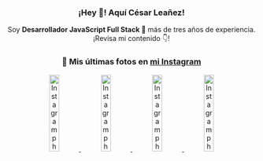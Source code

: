 <div align="center">

<h3>¡Hey 👋! Aquí César Leañez!</h3>

<p>Soy <strong>Desarrollador JavaScript Full Stack 🚀</strong> más de tres años de experiencia.<br />¡Revisa mi contenido 👇!</p>

### 📸 Mis últimas fotos en [mi Instagram](https://instagram.com/cesarsoftware.dev)


<a href='https://instagram.com/p/DKcTQWgxLum' target='_blank'>
  <img width='20%' src='https://instagram.frba4-3.fna.fbcdn.net/v/t51.2885-15/503849034_17919602952097059_4092165478866362923_n.jpg?stp=dst-jpg_e35_tt6&efg=eyJ2ZW5jb2RlX3RhZyI6IkZFRUQuaW1hZ2VfdXJsZ2VuLjE0NDB4MTQ0NS5zZHIuZjc1NzYxLmRlZmF1bHRfaW1hZ2UifQ&_nc_ht=instagram.frba4-3.fna.fbcdn.net&_nc_cat=103&_nc_oc=Q6cZ2QFTioAeJu_bqLT74ytw0Y9P3pnt-pIAEKFmO7jxg4PChp3krnuMwcPM4Q5JpVmtpZM&_nc_ohc=sOApZgRcsJ4Q7kNvwEAmjZr&_nc_gid=zkXBRyn4Exss8JzB0aB0sg&edm=ACWDqb8BAAAA&ccb=7-5&ig_cache_key=MzY0Njg3NDQ4NDgzMDY4MjAyMg%3D%3D.3-ccb7-5&oh=00_AfNzdiKXJikS1BqSJ19ljp7uEqUuZc9TEHgdpGLytZKEmw&oe=6846BCE5&_nc_sid=ee9879' alt='Instagram photo' />
</a>
<a href='https://instagram.com/p/DKcTCZnuO-S' target='_blank'>
  <img width='20%' src='https://instagram.frba4-3.fna.fbcdn.net/v/t51.2885-15/503168549_17919602796097059_3346483577265803486_n.jpg?stp=dst-jpg_e15_tt6&efg=eyJ2ZW5jb2RlX3RhZyI6IkNMSVBTLmltYWdlX3VybGdlbi4xOTE2eDEwNzguc2RyLmY3NTc2MS5kZWZhdWx0X2NvdmVyX2ZyYW1lIn0&_nc_ht=instagram.frba4-3.fna.fbcdn.net&_nc_cat=103&_nc_oc=Q6cZ2QFTioAeJu_bqLT74ytw0Y9P3pnt-pIAEKFmO7jxg4PChp3krnuMwcPM4Q5JpVmtpZM&_nc_ohc=XTTCrH39BHEQ7kNvwHPN2D-&_nc_gid=zkXBRyn4Exss8JzB0aB0sg&edm=ACWDqb8BAAAA&ccb=7-5&ig_cache_key=MzY0Njg3MzUyNjA5NTkwMDU2Mg%3D%3D.3-ccb7-5&oh=00_AfMsB2l6rjidi6_MElBOqviSda-NFM4DwORhnHzSFFXBKQ&oe=6846AA5C&_nc_sid=ee9879' alt='Instagram photo' />
</a>
<a href='https://instagram.com/p/DIt9Oknp-PZ' target='_blank'>
  <img width='20%' src='https://instagram.frba4-3.fna.fbcdn.net/v/t51.2885-15/491444712_17914409433097059_55076089485466172_n.jpg?stp=dst-jpg_e35_tt6&efg=eyJ2ZW5jb2RlX3RhZyI6IkZFRUQuaW1hZ2VfdXJsZ2VuLjU1MngzNDEuc2RyLmY3NTc2MS5kZWZhdWx0X2ltYWdlIn0&_nc_ht=instagram.frba4-3.fna.fbcdn.net&_nc_cat=103&_nc_oc=Q6cZ2QFTioAeJu_bqLT74ytw0Y9P3pnt-pIAEKFmO7jxg4PChp3krnuMwcPM4Q5JpVmtpZM&_nc_ohc=5SwjbQYs5eIQ7kNvwGxBgXU&_nc_gid=zkXBRyn4Exss8JzB0aB0sg&edm=ACWDqb8BAAAA&ccb=7-5&ig_cache_key=MzYxNTgxNTM1ODA3ODI0Nzg5Nw%3D%3D.3-ccb7-5&oh=00_AfOfHeAzIepb23MTNyheHwCMsON6ZfkAlt78VQkKDU3vZQ&oe=6846B0EB&_nc_sid=ee9879' alt='Instagram photo' />
</a>
<a href='https://instagram.com/p/DICt8_ruj1K' target='_blank'>
  <img width='20%' src='https://instagram.frba4-1.fna.fbcdn.net/v/t51.2885-15/487811720_2261442050918393_7784971145546330846_n.jpg?stp=dst-jpg_e15_tt6&efg=eyJ2ZW5jb2RlX3RhZyI6IkNMSVBTLmltYWdlX3VybGdlbi42NDB4MTE1Ni5zZHIuZjcxODc4LmRlZmF1bHRfY292ZXJfZnJhbWUifQ&_nc_ht=instagram.frba4-1.fna.fbcdn.net&_nc_cat=105&_nc_oc=Q6cZ2QFTioAeJu_bqLT74ytw0Y9P3pnt-pIAEKFmO7jxg4PChp3krnuMwcPM4Q5JpVmtpZM&_nc_ohc=XDfZ0bQffR8Q7kNvwG9ttAZ&_nc_gid=zkXBRyn4Exss8JzB0aB0sg&edm=ACWDqb8BAAAA&ccb=7-5&ig_cache_key=MzYwMzY0NDc1NTQ5MDc4MjUzOA%3D%3D.3-ccb7-5&oh=00_AfN966GmsjKcn4nfDTbG048YQk5cdD7X6QLUX3gaASnizw&oe=6846A3E1&_nc_sid=ee9879' alt='Instagram photo' />
</a>

</div>
